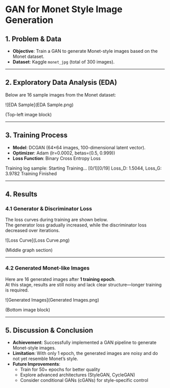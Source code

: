 # GAN for Monet Style Image Generation

## 1. Problem & Data
- **Objective**: Train a GAN to generate Monet-style images based on the Monet dataset.  
- **Dataset**: Kaggle `monet_jpg` (total of 300 images).  

---

## 2. Exploratory Data Analysis (EDA)
Below are 16 sample images from the Monet dataset:

![EDA Sample](EDA Sample.png)

(Top-left image block)

---

## 3. Training Process
- **Model**: DCGAN (64×64 images, 100-dimensional latent vector).  
- **Optimizer**: Adam (lr=0.0002, betas=(0.5, 0.999))  
- **Loss Function**: Binary Cross Entropy Loss  

Training log sample:
Starting Training...
[0/1][0/19] Loss_D: 1.5044, Loss_G: 3.9782
Training Finished


---

## 4. Results

### 4.1 Generator & Discriminator Loss
The loss curves during training are shown below.  
The generator loss gradually increased, while the discriminator loss decreased over iterations.  

![Loss Curve](Loss Curve.png)

(Middle graph section)

---

### 4.2 Generated Monet-like Images
Here are 16 generated images after **1 training epoch**.  
At this stage, results are still noisy and lack clear structure—longer training is required.  

![Generated Images](Generated Images.png)

(Bottom image block)

---

## 5. Discussion & Conclusion
- **Achievement**: Successfully implemented a GAN pipeline to generate Monet-style images.  
- **Limitation**: With only 1 epoch, the generated images are noisy and do not yet resemble Monet’s style.  
- **Future Improvements**:  
  - Train for 50+ epochs for better quality  
  - Explore advanced architectures (StyleGAN, CycleGAN)  
  - Consider conditional GANs (cGANs) for style-specific control 
